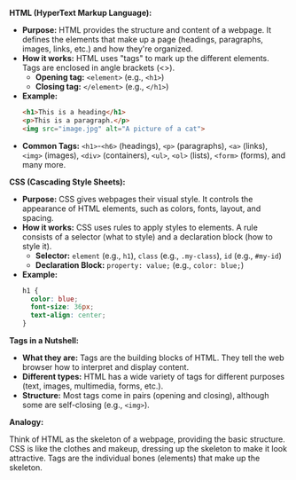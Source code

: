 **HTML (HyperText Markup Language):**

- **Purpose:** HTML provides the structure and content of a webpage. It defines the elements that make up a page (headings, paragraphs, images, links, etc.) and how they're organized.
- **How it works:** HTML uses "tags" to mark up the different elements. Tags are enclosed in angle brackets (<>). 
    - **Opening tag:** `<element>` (e.g., `<h1>`)
    - **Closing tag:** `</element>` (e.g., `</h1>`)
- **Example:**
  ```html
  <h1>This is a heading</h1>
  <p>This is a paragraph.</p>
  <img src="image.jpg" alt="A picture of a cat">
  ```
- **Common Tags:** `<h1>`-`<h6>` (headings), `<p>` (paragraphs), `<a>` (links), `<img>` (images), `<div>` (containers), `<ul>`, `<ol>` (lists), `<form>` (forms), and many more.

**CSS (Cascading Style Sheets):**

- **Purpose:** CSS gives webpages their visual style. It controls the appearance of HTML elements, such as colors, fonts, layout, and spacing.
- **How it works:** CSS uses rules to apply styles to elements. A rule consists of a selector (what to style) and a declaration block (how to style it).
    - **Selector:**  `element` (e.g., `h1`), `class` (e.g., `.my-class`), `id` (e.g., `#my-id`)
    - **Declaration Block:**  `property: value;` (e.g., `color: blue;`)
- **Example:**
  ```css
  h1 {
    color: blue;
    font-size: 36px;
    text-align: center;
  }
  ```

**Tags in a Nutshell:**

- **What they are:** Tags are the building blocks of HTML. They tell the web browser how to interpret and display content. 
- **Different types:** HTML has a wide variety of tags for different purposes (text, images, multimedia, forms, etc.).
- **Structure:** Most tags come in pairs (opening and closing), although some are self-closing (e.g., `<img>`).

**Analogy:**

Think of HTML as the skeleton of a webpage, providing the basic structure. CSS is like the clothes and makeup, dressing up the skeleton to make it look attractive. Tags are the individual bones (elements) that make up the skeleton.

